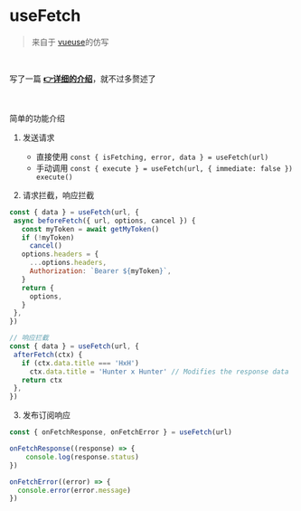 # useFetch
> 来自于 [vueuse](https://vueuse.org/core/useFetch/#usefetch)的仿写
> 
<br/>

写了一篇 [**👉详细的介绍**](https://juejin.cn/post/7211033231058042938)，就不过多赘述了
>
<br/>

 简单的功能介绍
 1. 发送请求
      - 直接使用
 `const { isFetching, error, data } = useFetch(url)`
    -  手动调用
  `const { execute } = useFetch(url, { immediate: false }) execute()`

 1. 请求拦截，响应拦截 
 ```js
const { data } = useFetch(url, {
  async beforeFetch({ url, options, cancel }) {
    const myToken = await getMyToken()
    if (!myToken)
      cancel()
    options.headers = {
      ...options.headers,
      Authorization: `Bearer ${myToken}`,
    }
    return {
      options,
    }
  },
})

// 响应拦截
const { data } = useFetch(url, {
  afterFetch(ctx) {
    if (ctx.data.title === 'HxH')
      ctx.data.title = 'Hunter x Hunter' // Modifies the response data
    return ctx
  },
})
```

3. 发布订阅响应
  ```js
  const { onFetchResponse, onFetchError } = useFetch(url)

  onFetchResponse((response) => {
      console.log(response.status)
  })

  onFetchError((error) => {
    console.error(error.message)
  })
  ```




